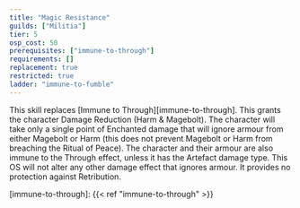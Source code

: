 ```yaml
---
title: "Magic Resistance"
guilds: ["Militia"]
tier: 5
osp_cost: 50
prerequisites: ["immune-to-through"]
requirements: []
replacement: true
restricted: true
ladder: "immune-to-fumble"
---
```

This skill replaces [Immune to Through][immune-to-through]. This grants the character Damage Reduction (Harm & Magebolt). The character will take only a single point of Enchanted damage that will ignore armour from either Magebolt or Harm (this does not prevent Magebolt or Harm from breaching the Ritual of Peace). The character and their armour are also immune to the Through effect, unless it has the Artefact damage type. This OS will not alter any other damage effect that ignores armour. It provides no protection against Retribution.

[immune-to-through]: {{< ref "immune-to-through" >}}
